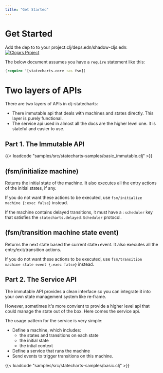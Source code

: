 ```yaml
---
title: "Get Started"
---
```


# Get Started

Add the dep to to your project.clj/deps.edn/shadow-cljs.edn: [![Clojars Project](https://img.shields.io/clojars/v/clj-statecharts.svg)](https://clojars.org/clj-statecharts)

The below document assumes you have a `require` statement like this:

```clojure
(require '[statecharts.core :as fsm])
```
# Two layers of APIs

There are two layers of APIs in clj-statecharts:

* There immutable api that deals with machines and states directly. This layer is purely functional.
* The service api used in almost all the docs are the higher level one. It is stateful and easier to use.

## Part 1. The Immutable API

{{< loadcode "samples/src/statecharts-samples/basic_immutable.clj" >}}

## (fsm/initialize machine)

Returns the initial state of the machine. It also executes all the entry actions of the initial states, if any.

If you do not want these actions to be executed, use `fsm/initialize machine {:exec false}` instead.

If the machine contains delayed transitions, it must have a
`:scheduler` key that satisfies the `statecharts.delayed.Scheduler`
protocol.

## (fsm/transition machine state event)

Returns the next state based the current state+event. It also executes all the entry/exit/transition actions.

If you do not want these actions to be executed, use `fsm/transition machine state event {:exec false}` instead.


## Part 2. The Service API

The immutable API provides a clean interface so you can integrate it
into your own state management system like re-frame.

However, sometimes it's more convient to provide a higher level api
that could manage the state out of the box. Here comes the service api.

The usage pattern for the service is very simple:

* Define a machine, which includes:
  * the states and transitions on each state
  * the initial state
  * the intial context
* Define a service that runs the machine
* Send events to trigger transitions on this machine.

{{< loadcode "samples/src/statecharts-samples/basic.clj" >}}
